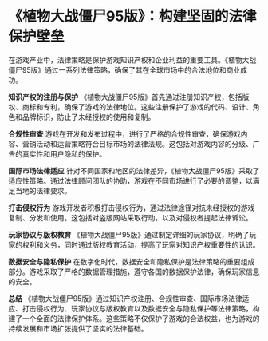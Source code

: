 # 《植物大战僵尸95版》：构建坚固的法律保护壁垒

在游戏产业中，法律策略是保护游戏知识产权和企业利益的重要工具。《植物大战僵尸95版》通过一系列法律策略，确保了其在全球市场中的合法地位和商业成功。

**知识产权的注册与保护**
《植物大战僵尸95版》首先通过注册知识产权，包括版权、商标和专利，确保了游戏的法律地位。这些注册保护了游戏的代码、设计、角色和品牌标识，防止了未经授权的使用和复制。

**合规性审查**
游戏在开发和发布过程中，进行了严格的合规性审查，确保游戏内容、营销活动和运营策略符合目标市场的法律法规。这包括对游戏内容的分级、广告的真实性和用户隐私的保护。

**国际市场法律适应**
针对不同国家和地区的法律差异，《植物大战僵尸95版》采取了适应性策略。通过法律顾问团队的协助，游戏在不同市场进行了必要的调整，以满足当地的法律要求。

**打击侵权行为**
游戏开发者积极打击侵权行为，通过法律途径对抗未经授权的游戏复制、分发和使用。这包括对盗版网站采取行动，以及对侵权者提起法律诉讼。

**玩家协议与版权教育**
《植物大战僵尸95版》通过制定详细的玩家协议，明确了玩家的权利和义务，同时通过版权教育活动，提高了玩家对知识产权重要性的认识。

**数据安全与隐私保护**
在数字化时代，数据安全和隐私保护是法律策略的重要组成部分。游戏采取了严格的数据管理措施，遵守各国的数据保护法律，确保玩家信息的安全。

**总结**
《植物大战僵尸95版》通过知识产权注册、合规性审查、国际市场法律适应、打击侵权行为、玩家协议与版权教育以及数据安全与隐私保护等法律策略，构建了一个全面的法律保护体系。这些策略不仅保护了游戏的合法权益，也为游戏的持续发展和市场扩张提供了坚实的法律基础。
